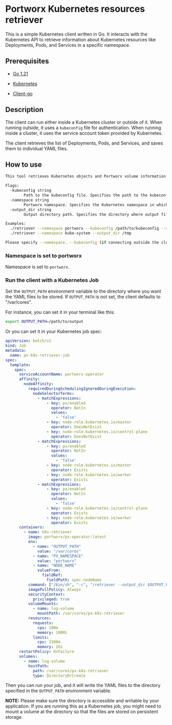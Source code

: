 # Portworx Kubernetes resources retriever

This is a simple Kubernetes client written in Go. It interacts with the Kubernetes API to retrieve information about Kubernetes resources like Deployments, Pods, and Services in a specific namespace.

## Prerequisites

- [Go 1.21](https://golang.org/dl/)

- [Kubernetes](https://kubernetes.io/docs/setup/)

- [Client-go](https://github.com/kubernetes/client-go)

## Description

The client can run either inside a Kubernetes cluster or outside of it. When running outside, it uses a `kubeconfig` file for authentication. When running inside a cluster, it uses the service account token provided by Kubernetes.

The client retrieves the list of Deployments, Pods, and Services, and saves them to individual YAML files.


## How to use

```bash
This tool retrieves Kubernetes objects and Portworx volume information.

Flags:
  -kubeconfig string
    	Path to the kubeconfig file. Specifies the path to the kubeconfig file to use for connection to the Kubernetes cluster.
  -namespace string
    	Portworx namespace. Specifies the Kubernetes namespace in which Portworx is running. (default "portworx")
  -output_dir string
    	Output directory path. Specifies the directory where output files will be stored. (default "/var/cores/px-k8s-retriever")

Examples:
  ./retriever --namespace portworx --kubeconfig /path/to/kubeconfig --output_dir /var/cores
  ./retriever --namespace kube-system --output_dir /tmp

Please specify --namespace, --kubeconfig (if connecting outside the cluster), and --output_dir when running the tool.
```

### Namespace is set to portworx
Namespace is set to `portworx`.

### Run the client with a Kubernetes Job

Set the `OUTPUT_PATH` environment variable to the directory where you want the YAML files to be stored. If `OUTPUT_PATH` is not set, the client defaults to "/var/cores".

For instance, you can set it in your terminal like this:

```bash
export OUTPUT_PATH=/path/to/output
```

Or you can set it in your Kubernetes job spec:

```yaml
apiVersion: batch/v1
kind: Job
metadata:
  name: px-k8s-retriever-job
spec:
  template:
    spec:
      serviceAccountName: portworx-operator
      affinity:
        nodeAffinity:
          requiredDuringSchedulingIgnoredDuringExecution:
            nodeSelectorTerms:
              - matchExpressions:
                  - key: px/enabled
                    operator: NotIn
                    values:
                      - 'false'
                  - key: node-role.kubernetes.io/master
                    operator: DoesNotExist
                  - key: node-role.kubernetes.io/control-plane
                    operator: DoesNotExist
              - matchExpressions:
                  - key: px/enabled
                    operator: NotIn
                    values:
                      - 'false'
                  - key: node-role.kubernetes.io/master
                    operator: Exists
                  - key: node-role.kubernetes.io/worker
                    operator: Exists
              - matchExpressions:
                  - key: px/enabled
                    operator: NotIn
                    values:
                      - 'false'
                  - key: node-role.kubernetes.io/control-plane
                    operator: Exists
                  - key: node-role.kubernetes.io/worker
                    operator: Exists
      containers:
        - name: k8s-retriever
          image: portworx/px-operator:latest
          env:
            - name: "OUTPUT_PATH"
              value: "/var/cores"
            - name: "PX_NAMESPACE"
              value: "portworx"
            - name: "NODE_NAME"
              valueFrom:
                fieldRef:
                  fieldPath: spec.nodeName
          command: ["/bin/sh", "-c", "/retriever --output_dir $OUTPUT_PATH --namespace $PX_NAMESPACE"]
          imagePullPolicy: Always
          securityContext:
            privileged: true
          volumeMounts:
            - name: log-volume
              mountPath: /var/cores/px-k8s-retriever
          resources:
            requests:
              cpu: 100m
              memory: 100Mi
            limits:
              cpu: 1500m
              memory: 2Gi
      restartPolicy: OnFailure
      volumes:
        - name: log-volume
          hostPath:
            path: /var/cores/px-k8s-retriever
            type: DirectoryOrCreate
```

Then you can run your job, and it will write the YAML files to the directory specified in the `OUTPUT_PATH` environment variable.


**NOTE:** Please make sure the directory is accessible and writable by your application. If you are running this as a Kubernetes job, you might need to mount a volume at the directory so that the files are stored on persistent storage.